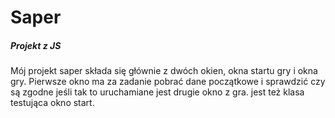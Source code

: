 # Saper
##### Projekt z JS 
Mój projekt saper składa się głównie z dwóch okien, okna startu gry i okna gry. Pierwsze okno ma za zadanie pobrać dane początkowe i sprawdzić czy są zgodne jeśli tak to uruchamiane jest drugie okno z gra. jest też klasa testująca okno start.

